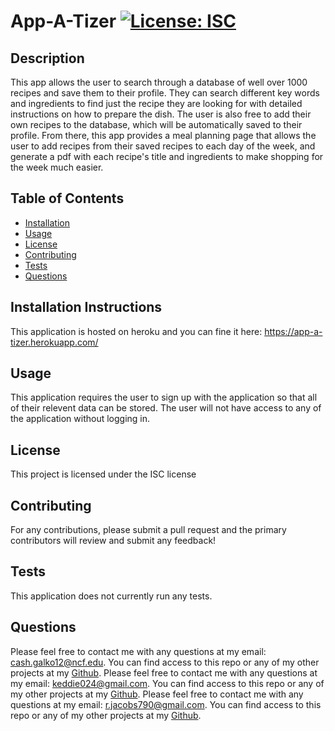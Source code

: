 # App-A-Tizer [![License: ISC](https://img.shields.io/badge/License-ISC-blue.svg)](https://opensource.org/licenses/ISC)
## Description
This app allows the user to search through a database of well over 1000 recipes and save them to their profile. They can search different key words and ingredients to find just the recipe they are looking for with detailed instructions on how to prepare the dish. The user is also free to add their own recipes to the database, which will be automatically saved to their profile. From there, this app provides a meal planning page that allows the user to add recipes from their saved recipes to each day of the week, and generate a pdf with each recipe's title and ingredients to make shopping for the week much easier.
## Table of Contents
* [Installation](#installation)
* [Usage](#usage)
* [License](#license)
* [Contributing](#contributing)
* [Tests](#tests)
* [Questions](#questions)
## Installation Instructions
 This application is hosted on heroku and you can fine it here: https://app-a-tizer.herokuapp.com/
 ## Usage
This application requires the user to sign up with the application so that all of their relevent data can be stored. The user will not have access to any of the application without logging in.
## License
 This project is licensed under the ISC license
## Contributing
For any contributions, please submit a pull request and the primary contributors will review and submit any feedback!
## Tests
This application does not currently run any tests.
## Questions
Please feel free to contact me with any questions at my email: cash.galko12@ncf.edu. You can find access to this repo or any of my other projects at my [Github](https://github.com/CashGalko).
Please feel free to contact me with any questions at my email: keddie024@gmail.com. You can find access to this repo or any of my other projects at my [Github](https://github.com/keddie024).
Please feel free to contact me with any questions at my email: r.jacobs790@gmail.com. You can find access to this repo or any of my other projects at my [Github](https://github.com/JakeRoberts).
